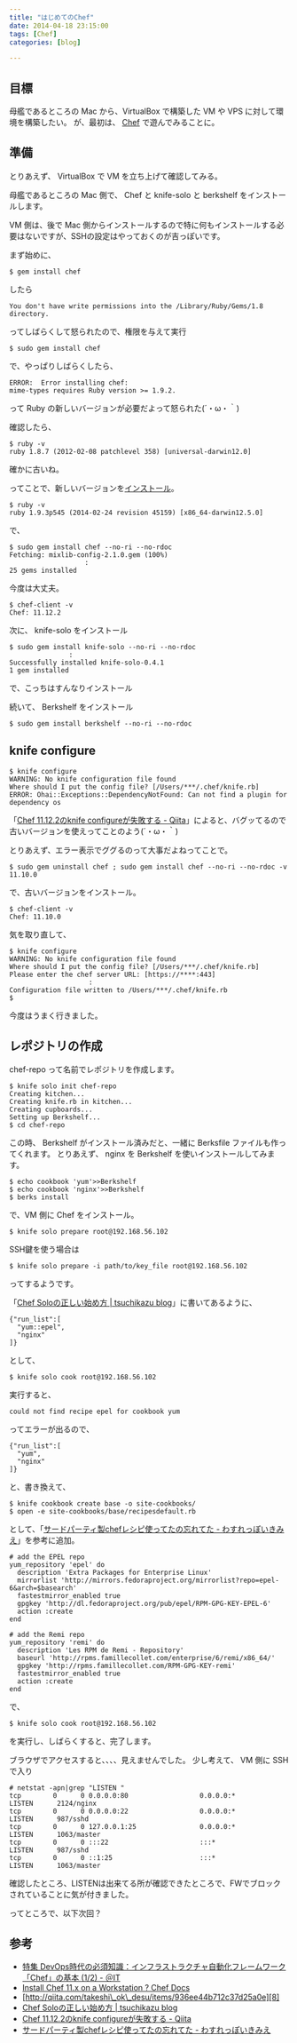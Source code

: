 ```yaml
---
title: "はじめてのChef"
date: 2014-04-18 23:15:00
tags: [Chef]
categories: [blog]

---
```


## 目標

母艦であるところの Mac から、VirtualBox で構築した VM や VPS に対して環境を構築したい。 が、最初は、 [Chef][1] で遊んでみることに。

 [1]: http://www.getchef.com/

## 準備

とりあえず、 VirtualBox で VM を立ち上げて確認してみる。

母艦であるところの Mac 側で、 Chef と knife-solo と berkshelf をインストールします。

VM 側は、後で Mac 側からインストールするので特に何もインストールする必要はないですが、SSHの設定はやっておくのが吉っぽいです。

まず始めに、

    $ gem install chef
    

したら

    You don't have write permissions into the /Library/Ruby/Gems/1.8 directory.
    

ってしばらくして怒られたので、権限を与えて実行

    $ sudo gem install chef
    

で、やっぱりしばらくしたら、

    ERROR:  Error installing chef:
    mime-types requires Ruby version >= 1.9.2.
    

って Ruby の新しいバージョンが必要だよって怒られた(´・ω・｀)

確認したら、

    $ ruby -v
    ruby 1.8.7 (2012-02-08 patchlevel 358) [universal-darwin12.0]
    

確かに古いね。

ってことで、新しいバージョンを[インストール][2]。

 [2]: /blog/2014/04/15/ruby-1-9-3-install-for-mac-10-8.html

    $ ruby -v
    ruby 1.9.3p545 (2014-02-24 revision 45159) [x86_64-darwin12.5.0]
    

で、

    $ sudo gem install chef --no-ri --no-rdoc
    Fetching: mixlib-config-2.1.0.gem (100%)
                       :
    25 gems installed
    

今度は大丈夫。

    $ chef-client -v
    Chef: 11.12.2
    

次に、 knife-solo をインストール

    $ sudo gem install knife-solo --no-ri --no-rdoc
                   :
    Successfully installed knife-solo-0.4.1
    1 gem installed
    

で、こっちはすんなりインストール

続いて、 Berkshelf をインストール

    $ sudo gem install berkshelf --no-ri --no-rdoc
    

## knife configure

    $ knife configure
    WARNING: No knife configuration file found
    Where should I put the config file? [/Users/***/.chef/knife.rb] 
    ERROR: Ohai::Exceptions::DependencyNotFound: Can not find a plugin for dependency os
    

「[Chef 11.12.2のknife configureが失敗する - Qiita][3]」によると、バグッてるので古いバージョンを使えってことのよう(´・ω・｀)

 [3]: http://qiita.com/sakatuba@github/items/1548818b02735b2047ad

とりあえず、エラー表示でググるのって大事だよねってことで。

    $ sudo gem uninstall chef ; sudo gem install chef --no-ri --no-rdoc -v 11.10.0
    

で、古いバージョンをインストール。

    $ chef-client -v
    Chef: 11.10.0
    

気を取り直して、

    $ knife configure
    WARNING: No knife configuration file found
    Where should I put the config file? [/Users/***/.chef/knife.rb] 
    Please enter the chef server URL: [https://****:443] 
                        :
    Configuration file written to /Users/***/.chef/knife.rb
    $
    

今度はうまく行きました。

## レポジトリの作成

chef-repo って名前でレポジトリを作成します。

    $ knife solo init chef-repo
    Creating kitchen...
    Creating knife.rb in kitchen...
    Creating cupboards...
    Setting up Berkshelf...
    $ cd chef-repo
    

この時、 Berkshelf がインストール済みだと、一緒に Berksfile ファイルも作ってくれます。 とりあえず、 nginx を Berkshelf を使いインストールしてみます。

    $ echo cookbook 'yum'>>Berkshelf
    $ echo cookbook 'nginx'>>Berkshelf
    $ berks install
    

で、VM 側に Chef をインストール。

    $ knife solo prepare root@192.168.56.102
    

SSH鍵を使う場合は

    $ knife solo prepare -i path/to/key_file root@192.168.56.102
    

ってするようです。

「[Chef Soloの正しい始め方 | tsuchikazu blog][4]」に書いてあるように、

 [4]: http://tsuchikazu.net/chef_solo_start/

    {"run_list":[
      "yum::epel", 
      "nginx"
    ]}
    

として、

    $ knife solo cook root@192.168.56.102
    

実行すると、

    could not find recipe epel for cookbook yum
    

ってエラーが出るので、

    {"run_list":[
      "yum", 
      "nginx"
    ]}
    

と、書き換えて、

    $ knife cookbook create base -o site-cookbooks/
    $ open -e site-cookbooks/base/recipesdefault.rb
    

として、「[サードパーティ製chefレシピ使ってたの忘れてた - わすれっぽいきみえ][5]」を参考に追加。

 [5]: http://kimikimi714.hatenablog.com/entry/2014/01/13/%E3%82%B5%E3%83%BC%E3%83%89%E3%83%91%E3%83%BC%E3%83%86%E3%82%A3%E8%A3%BDchef%E3%83%AC%E3%82%B7%E3%83%94%E4%BD%BF%E3%81%A3%E3%81%A6%E3%81%9F%E3%81%AE%E5%BF%98%E3%82%8C%E3%81%A6%E3%81%9F

    # add the EPEL repo
    yum_repository 'epel' do
      description 'Extra Packages for Enterprise Linux'
      mirrorlist 'http://mirrors.fedoraproject.org/mirrorlist?repo=epel-6&arch=$basearch'
      fastestmirror_enabled true
      gpgkey 'http://dl.fedoraproject.org/pub/epel/RPM-GPG-KEY-EPEL-6'
      action :create
    end
    
    # add the Remi repo
    yum_repository 'remi' do
      description 'Les RPM de Remi - Repository'
      baseurl 'http://rpms.famillecollet.com/enterprise/6/remi/x86_64/'
      gpgkey 'http://rpms.famillecollet.com/RPM-GPG-KEY-remi'
      fastestmirror_enabled true
      action :create
    end
    

で、

    $ knife solo cook root@192.168.56.102
    

を実行し、しばらくすると、完了します。

ブラウザでアクセスすると、、、、見えませんでした。 少し考えて、 VM 側に SSH で入り

    # netstat -apn|grep "LISTEN "
    tcp        0      0 0.0.0.0:80                  0.0.0.0:*                   LISTEN      2124/nginx          
    tcp        0      0 0.0.0.0:22                  0.0.0.0:*                   LISTEN      987/sshd            
    tcp        0      0 127.0.0.1:25                0.0.0.0:*                   LISTEN      1063/master         
    tcp        0      0 :::22                       :::*                        LISTEN      987/sshd            
    tcp        0      0 ::1:25                      :::*                        LISTEN      1063/master         
    

確認したところ、LISTENは出来てる所が確認できたところで、FWでブロックされていることに気が付きました。

ってところで、以下次回？

## 参考

  * [特集 DevOps時代の必須知識：インフラストラクチャ自動化フレームワーク「Chef」の基本 (1/2) - ＠IT][6]
  * [Install Chef 11.x on a Workstation ? Chef Docs][7]
  * [http://qiita.com/takeshi\_ok\_desu/items/936ee44b712c37d25a0e][8]
  * [Chef Soloの正しい始め方 | tsuchikazu blog][4]
  * [Chef 11.12.2のknife configureが失敗する - Qiita][3]
  * [サードパーティ製chefレシピ使ってたの忘れてた - わすれっぽいきみえ][5]

 [6]: http://www.atmarkit.co.jp/ait/articles/1305/24/news003.html
 [7]: http://docs.opscode.com/install_workstation.html#run-the-omnibus-installer
 [8]: http://qiita.com/takeshi_ok_desu/items/936ee44b712c37d25a0e